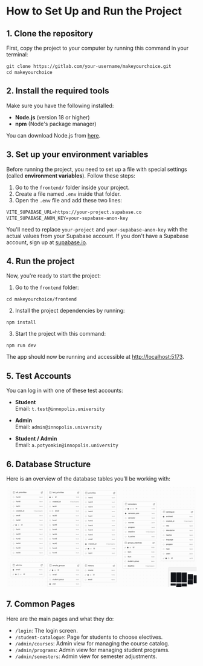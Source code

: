 # How to Set Up and Run the Project

## 1. Clone the repository

First, copy the project to your computer by running this command in your terminal:

```
git clone https://gitlab.com/your-username/makeyourchoice.git
cd makeyourchoice
```

## 2. Install the required tools

Make sure you have the following installed:

- **Node.js** (version 18 or higher)
- **npm** (Node's package manager)

You can download Node.js from [here](https://nodejs.org/).

## 3. Set up your environment variables

Before running the project, you need to set up a file with special settings (called **environment variables**). Follow these steps:

1. Go to the `frontend/` folder inside your project.
2. Create a file named `.env` inside that folder.
3. Open the `.env` file and add these two lines:

```
VITE_SUPABASE_URL=https://your-project.supabase.co
VITE_SUPABASE_ANON_KEY=your-supabase-anon-key
```

You'll need to replace `your-project` and `your-supabase-anon-key` with the actual values from your Supabase account. If you don't have a Supabase account, sign up at [supabase.io](https://supabase.io/).

## 4. Run the project

Now, you're ready to start the project:

1. Go to the `frontend` folder:
```
cd makeyourchoice/frontend
```

2. Install the project dependencies by running:
```
npm install
```

3. Start the project with this command:
```
npm run dev
```

The app should now be running and accessible at [http://localhost:5173](http://localhost:5173).

## 5. Test Accounts

You can log in with one of these test accounts:

- **Student**  
Email: `t.test@innopolis.university`

- **Admin**  
Email: `admin@innopolis.university`

- **Student / Admin**  
Email: `a.potyomkin@innopolis.university`

## 6. Database Structure

Here is an overview of the database tables you’ll be working with:

![Database structure](db_structure.png)

## 7. Common Pages

Here are the main pages and what they do:

- `/login`: The login screen.
- `/student-catalogue`: Page for students to choose electives.
- `/admin/courses`: Admin view for managing the course catalog.
- `/admin/programs`: Admin view for managing student programs.
- `/admin/semesters`: Admin view for semester adjustments.